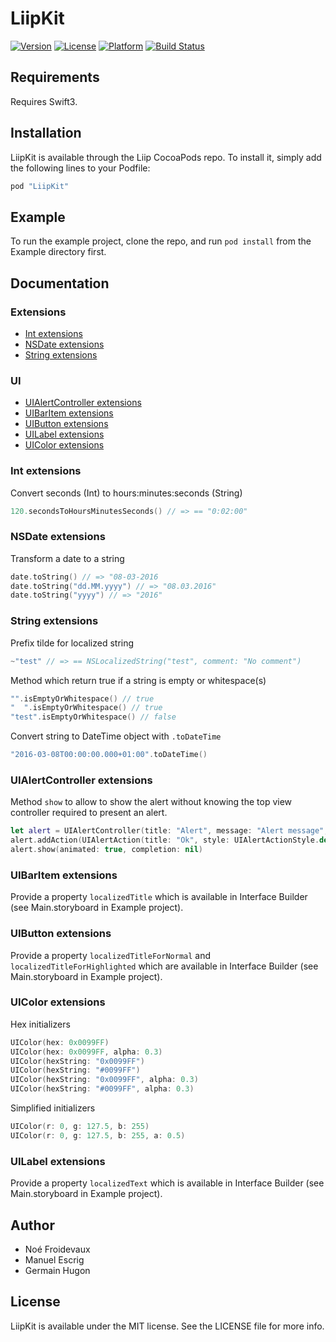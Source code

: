 # LiipKit

[![Version](https://img.shields.io/cocoapods/v/LiipKit.svg?style=flat)](http://cocoapods.org/pods/LiipKit)
[![License](https://img.shields.io/cocoapods/l/LiipKit.svg?style=flat)](http://cocoapods.org/pods/LiipKit)
[![Platform](https://img.shields.io/cocoapods/p/LiipKit.svg?style=flat)](http://cocoapods.org/pods/LiipKit)
[![Build Status](https://travis-ci.org/liip/LiipKit.svg?branch=master)](https://travis-ci.org/liip/LiipKit)

## Requirements

Requires Swift3.

## Installation

LiipKit is available through the Liip CocoaPods repo. To install
it, simply add the following lines to your Podfile:

```ruby
pod "LiipKit"
```

## Example

To run the example project, clone the repo, and run `pod install` from the Example directory first.

## Documentation

### Extensions

* [Int extensions](#int-extensions)
* [NSDate extensions](#nsdate-extensions)
* [String extensions](#string-extensions)

### UI

* [UIAlertController extensions](#uialertcontroller-extensions)
* [UIBarItem extensions](#uibaritem-extensions)
* [UIButton extensions](#uibutton-extensions)
* [UILabel extensions](#uilabel-extensions)
* [UIColor extensions](#uicolor-extensions)

### Int extensions

Convert seconds (Int) to hours:minutes:seconds (String)

```swift
120.secondsToHoursMinutesSeconds() // => == "0:02:00"
```

### NSDate extensions

Transform a date to a string

```swift
date.toString() // => "08-03-2016
date.toString("dd.MM.yyyy") // => "08.03.2016"
date.toString("yyyy") // => "2016"
```

### String extensions

Prefix tilde for localized string

```swift
~"test" // => == NSLocalizedString("test", comment: "No comment")
```

Method which return true if a string is empty or whitespace(s)

```swift
"".isEmptyOrWhitespace() // true
"  ".isEmptyOrWhitespace() // true
"test".isEmptyOrWhitespace() // false
```

Convert string to DateTime object with `.toDateTime`

```swift
"2016-03-08T00:00:00.000+01:00".toDateTime()
```

### UIAlertController extensions

Method `show` to allow to show the alert without knowing the top view controller required to present an alert.

```swift
let alert = UIAlertController(title: "Alert", message: "Alert message", preferredStyle: UIAlertControllerStyle.alert)
alert.addAction(UIAlertAction(title: "Ok", style: UIAlertActionStyle.default, handler: nil))
alert.show(animated: true, completion: nil)
```

### UIBarItem extensions

Provide a property `localizedTitle` which is available in Interface Builder (see Main.storyboard in Example project).

### UIButton extensions

Provide a property `localizedTitleForNormal` and `localizedTitleForHighlighted` which are available in Interface Builder (see Main.storyboard in Example project).

### UIColor extensions

Hex initializers

```swift
UIColor(hex: 0x0099FF)
UIColor(hex: 0x0099FF, alpha: 0.3)
UIColor(hexString: "0x0099FF")
UIColor(hexString: "#0099FF")
UIColor(hexString: "0x0099FF", alpha: 0.3)
UIColor(hexString: "#0099FF", alpha: 0.3)
```

Simplified initializers

```swift
UIColor(r: 0, g: 127.5, b: 255)
UIColor(r: 0, g: 127.5, b: 255, a: 0.5)
```

### UILabel extensions

Provide a property `localizedText` which is available in Interface Builder (see Main.storyboard in Example project).

## Author

* Noé Froidevaux
* Manuel Escrig
* Germain Hugon

## License

LiipKit is available under the MIT license. See the LICENSE file for more info.
